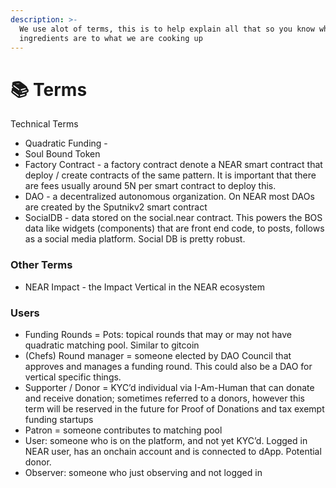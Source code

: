 ```yaml
---
description: >-
  We use alot of terms, this is to help explain all that so you know what the
  ingredients are to what we are cooking up
---
```


# 📚 Terms

Technical Terms

* Quadratic Funding -&#x20;
* Soul Bound Token
* Factory Contract -  a factory contract denote a NEAR smart contract that deploy / create contracts of the same pattern. It is important that there are fees usually around 5N per smart contract to deploy this.&#x20;
* DAO -  a decentralized autonomous organization. On NEAR most DAOs are created by the Sputnikv2 smart contract
* SocialDB - data stored on the social.near contract. This powers the BOS data like widgets (components) that are front end code, to posts, follows as a social media platform. Social DB is pretty robust.&#x20;

### Other Terms

* NEAR Impact - the Impact Vertical in the NEAR ecosystem

### Users

* Funding Rounds = Pots: topical rounds that may or may not have quadratic matching pool. Similar to gitcoin
* (Chefs) Round manager = someone elected by DAO Council that approves and manages a funding round. This could also be a DAO for vertical specific things.
* Supporter / Donor = KYC’d individual via I-Am-Human that can donate and receive donation; sometimes referred to a donors, however this term will be reserved in the future for Proof of Donations and tax exempt funding startups
* Patron = someone contributes to matching pool
* User: someone who is on the platform, and not yet KYC’d. Logged in NEAR user, has an onchain account and is connected to dApp. Potential donor.&#x20;
* Observer: someone who just observing and not logged in

